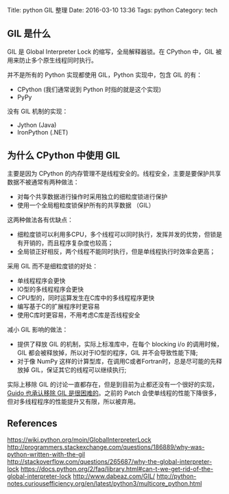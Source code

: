 Title: python GIL 整理
Date: 2016-03-10 13:36
Tags: python
Category: tech

## GIL 是什么
GIL 是 Global Interpreter Lock 的缩写，全局解释器锁。在 CPython 中，GIL 被用来防止多个原生线程同时执行。

并不是所有的 Python 实现都使用 GIL，Python 实现中，包含 GIL 的有：

- CPython (我们通常说到 Python 时指的就是这个实现)
- PyPy

没有 GIL 机制的实现：

- Jython (Java)
- IronPython (.NET)

## 为什么 CPython 中使用 GIL
主要是因为 CPython 的内存管理不是线程安全的。线程安全，主要是要保护共享数据不被通常有两种做法：

- 对每个共享数据进行操作时采用独立的细粒度锁进行保护
- 使用一个全局粗粒度锁保护所有的共享数据 （GIL）

这两种做法各有优缺点：

- 细粒度锁可以利用多CPU，多个线程可以同时执行，发挥并发的优势，但锁是有开销的，而且程序复杂度也较高；
- 全局锁正好相反，两个线程不能同时执行，但是单线程执行时效率会更高；

采用 GIL 而不是细粒度锁的好处：

- 单线程程序会更快
- IO型的多线程程序会更快
- CPU型的，同时运算发生在C库中的多线程程序更快
- 编写基于C的扩展程序时更容易
- 使用C库时更容易，不用考虑C库是否线程安全

减小 GIL 影响的做法：

- 提供了释放 GIL 的机制，实际上标准库中，在每个 blocking i/o 的调用时候，GIL 都会被释放掉，所以对于IO型的程序，GIL 并不会导致性能下降;
- 对于像 NumPy 这样的计算型库，在调用C或者Fortran时，总是尽可能的先释放掉 GIL，保证其它的线程可以继续执行;

实际上移除 GIL 的讨论一直都存在，但是到目前为止都还没有一个很好的实现，[Guido 也承认移除 GIL 是很困难的][1]。之前的 Patch 会使单线程的性能下降很多，但对多线程程序的性能提升又有限，所以被弃用。


## References
<https://wiki.python.org/moin/GlobalInterpreterLock>
<http://programmers.stackexchange.com/questions/186889/why-was-python-written-with-the-gil>
<http://stackoverflow.com/questions/265687/why-the-global-interpreter-lock>
<https://docs.python.org/2/faq/library.html#can-t-we-get-rid-of-the-global-interpreter-lock>
<http://www.dabeaz.com/GIL/>
<http://python-notes.curiousefficiency.org/en/latest/python3/multicore_python.html>

[1]: <http://www.artima.com/weblogs/viewpost.jsp?thread=214235>
